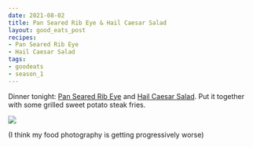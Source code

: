 ```yaml
---
date: 2021-08-02
title: Pan Seared Rib Eye & Hail Caesar Salad
layout: good_eats_post
recipes:
- Pan Seared Rib Eye
- Hail Caesar Salad
tags:
- goodeats
- season_1
---
```


Dinner tonight: [Pan Seared Rib Eye](https://www.foodnetwork.com/recipes/alton-brown/pan-seared-rib-eye-recipe-2131274) and [Hail Caesar Salad](https://www.foodnetwork.com/recipes/hail-caesar-salad-recipe-1938267). Put it together with some grilled sweet potato steak fries.

<a href="https://photos.google.com/photo/AF1QipMJINVUyBFj1N2-9Gb9tn-2sUY5MGKZSkkKH1Eb"><img src="https://lh3.googleusercontent.com/qcgsbdjWJUSJkTBqLpPphDUK9s__ccu58V7fPMw8lvgbyCAi88sTu7JUKWMnWpRNxO51b_AFVsp2ZDGeNea04lT8uxgl62WFKFKqdU8JKDorBjiTX_Hg3-X56AWjHVRfTavNF6HYAR2A4VdpFh1D6gs5eZsCkcGgg-GSEz9CPDAImQtQoLrqClBTi_gHfC_AaaKPla4c2jtpylEl4U63BeAUDfMudXuuG8Tfw38QA069gTmIeYr5BAkC8QWEp4e7K8yvISRI5CM1SOwSRD4CdMDeB7zMpxxHjZGB8SpEWjbZRn4lj3LDyOEwCYlwtxCuaa1_LbX0EmTV8gAMGAne9M0u19yc0WpS7Z2OsJJ_8n-v1ze4Ihz6NmdxxwrpzfD4kBMQL7lOxcU_fiulpvLjGCfEVyMBiDXyx1yjbK03-ZUxxIVSkLrDZ6NbOfH9-QeFQiR0cHnAtaB3aLszk-SJGdtHcfmWYVhaho63iu11_A9Nq8HzswtC4MyGv5rY0spTIanCQwM9-I1iGF5PfPfOsvWiBpGLT16uNw6cCcxJRpJUid-InuNGdAPGTOx8XaITwxcGUAaSykbqJFbeTYCmRtv9xizKyPU2uW20LRBiZp0Za8yndu1d5GOpvyfwTBjiV_E9TK8VWeginv_tfytgJIylKmkfErT19EI8nyB8RjX_o07Wi2VIs0RXIgwN8A8Zn6XxwhijRKY7quLIaeUy-8QF=w500-no" /></a>

(I think my food photography is getting progressively worse)
